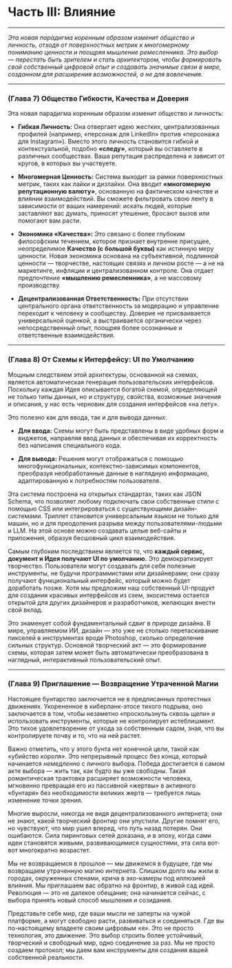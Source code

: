 # Часть III: Влияние

---

_Эта новая парадигма коренным образом изменит общество и личность, отходя от поверхностных метрик к многомерному пониманию ценности и поощряя мышление ремесленника. Это выбор — перестать быть зрителем и стать архитектором, чтобы формировать свой собственный цифровой опыт и создавать значимые связи в мире, созданном для расширения возможностей, а не для вовлечения._

---

### (Глава 7) Общество Гибкости, Качества и Доверия

Эта новая парадигма коренным образом изменит общество и личность:

- **Гибкая Личность:** Она отвергает идею жестких, централизованных профилей (например, «персонаж для LinkedIn» против «персонажа для Instagram»). Вместо этого личность становится гибкой и контекстуальной, подобно **«следу»**, который вы оставляете в различных сообществах. Ваша репутация распределена и зависит от кругов, в которых вы участвуете.

- **Многомерная Ценность:** Система выходит за рамки поверхностных метрик, таких как лайки и дизлайки. Она вводит **«многомерную репутационную валюту»**, основанную на фактическом качестве и влиянии взаимодействий. Вы сможете фильтровать свою ленту в зависимости от ваших намерений: искать людей, которые заставляют вас думать, приносят утешение, бросают вызов или помогают вам расти.

- **Экономика «Качества»:** Это связано с более глубоким философским течением, которое признает внутренне присущее, неопределимое **Качество (с большой буквы)** как истинную меру ценности. Новая экономика основана на субъективной, подлинной ценности — творчестве, настоящих связях и личном росте — а не на маркетинге, инфляции и централизованном контроле. Она отдает предпочтение **«мышлению ремесленника»**, а не массовому производству.

- **Децентрализованная Ответственность:** При отсутствии центрального органа ответственность за модерацию и управление переходит к человеку и сообществу. Доверие не присваивается универсальной оценкой, а выстраивается органически через непосредственный опыт, поощряя более осознанные и ответственные взаимодействия.

---

### (Глава 8) От Схемы к Интерфейсу: UI по Умолчанию

Мощным следствием этой архитектуры, основанной на схемах, является автоматическая генерация пользовательских интерфейсов. Поскольку каждая Идея описывается богатой схемой, определяющей не только типы данных, но и структуру, свойства, возможные значения и описания, у нас есть черновик для создания интерфейсов «на лету».

Это полезно как для ввода, так и для вывода данных:

- **Для ввода:** Схемы могут быть представлены в виде удобных форм и виджетов, направляя ввод данных и обеспечивая их корректность без написания специального кода.

- **Для вывода:** Решения могут отображаться с помощью многофункциональных, контекстно-зависимых компонентов, преобразуя необработанные данные в наглядную информацию, адаптированную к потребностям пользователя.

Эта система построена на открытых стандартах, таких как JSON Schema, что позволяет любому подключать свои собственные стили с помощью CSS или интегрироваться с существующими дизайн-системами. Триплет становится универсальным языком не только для машин, но и для преодоления разрыва между пользователями-людьми и LLM. На этой основе можно создавать целые веб-сайты и приложения, образуя бесшовный цикл взаимодействия.

Самым глубоким последствием является то, что **каждый сервис, документ и Идея получают UI по умолчанию.** Это демократизирует творчество. Пользователи могут создавать для себя полезные инструменты, не будучи программистами или дизайнерами; они сразу получают функциональный интерфейс, который можно будет доработать позже. Хотя мы предложим наш собственный UI-продукт для создания красивых интерфейсов из схем, экосистема остается открытой для других дизайнеров и разработчиков, желающих внести свой вклад.

Это знаменует собой фундаментальный сдвиг в природе дизайна. В мире, управляемом ИИ, дизайн — это уже не столько перетаскивание пикселей в инструментах вроде Photoshop, сколько определение сильных структур. Основной творческий акт — это формирование схемы, которая затем может быть автоматически преобразована в наглядный, интерактивный пользовательский опыт.

---

### (Глава 9) Приглашение — Возвращение Утраченной Магии

Настоящее бунтарство заключается не в предписанных протестных движениях. Укорененное в киберпанк-этосе тихого подрыва, оно заключается в том, чтобы незаметно «проскользнуть сквозь щели» и использовать инструменты, которые не контролирует истеблишмент. Это тихое удовлетворение от ухода за собственным садом, зная, что вы контролируете почву и то, что на ней растет.

Важно отметить, что у этого бунта нет конечной цели, такой как «убийство короля». Это непрерывный процесс без конца, который начинается _немедленно_ с личного выбора. Победа достигается в самом акте выбора — жить так, как будто вы уже свободны. Такая романтическая трактовка расширяет возможности человека, мгновенно превращая его из пассивной «жертвы» в активного «бунтаря» без необходимости великих жертв — требуется лишь изменение точки зрения.

Многие выросли, никогда не видя децентрализованного интернета; они не знают, какой творческий фронтир они упустили. Другие помнят его, но чувствуют, что мир ушел вперед, что путь назад потерян. Они ошибаются. Сила пиринговых сетей доказана, и в эпоху, когда сами идеи становятся живыми, развивающимися сущностями, эта сила вот-вот многократно возрастет.

Мы не возвращаемся в прошлое — мы движемся в будущее, где мы возвращаем утраченную магию интернета. Слишком долго мы жили в городах, окруженных стенами, крича в эхо-камеры под иллюзией влияния. Мы приглашаем вас обратно на фронтир, в живой сад идей. Революция — это не далекое обещание; она начинается сейчас, с выбора принять новый способ мышления и созидания.

Представьте себе мир, где ваши мысли не заперты на чужой платформе, а могут свободно расти, развиваться и соединяться. Где вы по-настоящему владеете своим цифровым «я». Это не просто технология, это движение. Это выбор строить более устойчивый, творческий и свободный мир, одно соединение за раз. Мы не просто создаем протокол; мы даем вам инструменты для создания вашей собственной реальности.